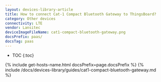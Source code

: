 ```yaml
---
layout: devices-library-article
title: How to connect Cat-1 Compact Bluetooth Gateway to ThingsBoard?
category: Other devices
connectivity: LTE
vendor: Lansitec
deviceImageFileName: cat1-compact-bluetooth-gateway.png
docsPrefix: paas/
docsTag: paas
---
```


* TOC
{:toc}

{% include get-hosts-name.html docsPrefix=page.docsPrefix %}
{% include /docs/devices-library/guides/cat1-compact-bluetooth-gateway.md %}
